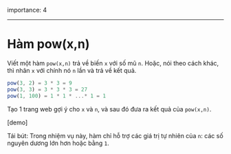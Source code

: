 importance: 4

---

# Hàm pow(x,n)

Viết một hàm `pow(x,n)` trả về biến `x` với số mũ `n`. Hoặc, nói theo cách khác, thì nhân `x` với chính nó `n` lần và trả về kết quả.

```js
pow(3, 2) = 3 * 3 = 9
pow(3, 3) = 3 * 3 * 3 = 27
pow(1, 100) = 1 * 1 * ...* 1 = 1
```

Tạo 1 trang web gợi ý cho `x` và `n`, và sau đó đưa ra kết quả của `pow(x,n)`.

[demo]

Tái bút: Trong nhiệm vụ này, hàm chỉ hỗ trợ các giá trị tự nhiên của `n`: các số nguyên dương lớn hơn hoặc bằng `1`.
